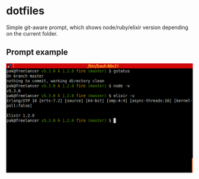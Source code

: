 # dotfiles

Simple git-aware prompt, which shows node/ruby/elixir version depending on the current folder.

## Prompt example

![](https://github.com/kofronpi/dotfiles/blob/master/my_prompt.png)
